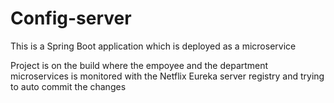 # Config-server
This is a Spring Boot application which is deployed as a microservice

Project is on the build where the empoyee and the department microservices is monitored with the Netflix Eureka server registry and trying to auto commit the changes
